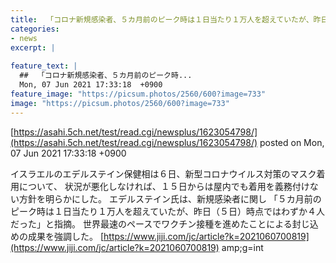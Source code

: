 ```yaml
---
title:  「コロナ新規感染者、５カ月前のピーク時は１日当たり１万人を超えていたが、昨日時点ではわずか４人だった」  
categories:
- news
excerpt: |
  
feature_text: |
  ##  「コロナ新規感染者、５カ月前のピーク時...
  Mon, 07 Jun 2021 17:33:18  +0900
feature_image: "https://picsum.photos/2560/600?image=733"
image: "https://picsum.photos/2560/600?image=733"
---
```


[https://asahi.5ch.net/test/read.cgi/newsplus/1623054798/](https://asahi.5ch.net/test/read.cgi/newsplus/1623054798/)
posted on Mon, 07 Jun 2021 17:33:18  +0900

<!--more-->

イスラエルのエデルステイン保健相は６日、新型コロナウイルス対策のマスク着用について、 状況が悪化しなければ、１５日からは屋内でも着用を義務付けない方針を明らかにした。 エデルステイン氏は、新規感染者に関し 「５カ月前のピーク時は１日当たり１万人を超えていたが、昨日（５日）時点ではわずか４人だった」と指摘。 世界最速のペースでワクチン接種を進めたことによる封じ込めの成果を強調した。 [https://www.jiji.com/jc/article?k=2021060700819](https://www.jiji.com/jc/article?k=2021060700819) amp;g=int
